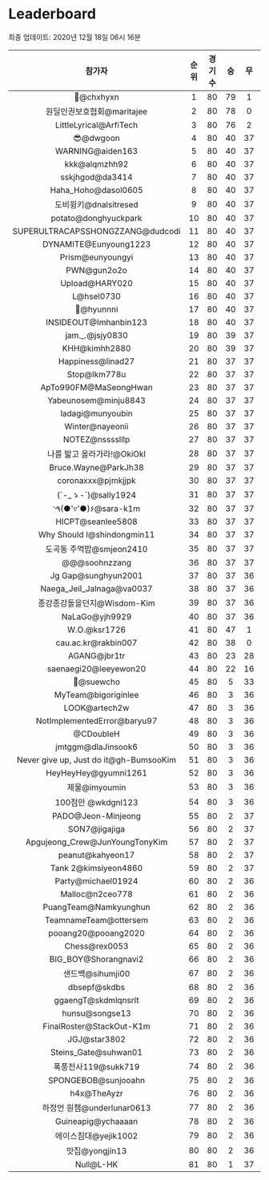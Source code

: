 # Leaderboard
최종 업데이트: 2020년 12월 18일 06시 16분




| 참가자 | 순위 | 경기수 | 승 | 무 | 패 | 승점 |
|:---:|:---:|:---:|:---:|:---:|:---:|:---:|
| 👑@chxhyxn | 1 | 80 | 79 | 1 | 0 | 238 |
| 원딜인권보호협회@maritajee | 2 | 80 | 78 | 0 | 2 | 234 |
| LittleLyrical@ArfiTech | 3 | 80 | 76 | 2 | 2 | 230 |
| 😎@dwgoon | 4 | 80 | 40 | 37 | 3 | 157 |
| WARNING@aiden163 | 5 | 80 | 40 | 37 | 3 | 157 |
| kkk@alqmzhh92 | 6 | 80 | 40 | 37 | 3 | 157 |
| sskjhgod@da3414 | 7 | 80 | 40 | 37 | 3 | 157 |
| Haha_Hoho@dasol0605 | 8 | 80 | 40 | 37 | 3 | 157 |
| 도비윙키@dnalsitresed | 9 | 80 | 40 | 37 | 3 | 157 |
| potato@donghyuckpark | 10 | 80 | 40 | 37 | 3 | 157 |
| SUPERULTRACAPSSHONGZZANG@dudcodi | 11 | 80 | 40 | 37 | 3 | 157 |
| DYNAMITE@Eunyoung1223 | 12 | 80 | 40 | 37 | 3 | 157 |
| Prism@eunyoungyi | 13 | 80 | 40 | 37 | 3 | 157 |
| PWN@gun2o2o | 14 | 80 | 40 | 37 | 3 | 157 |
| Upload@HARY020 | 15 | 80 | 40 | 37 | 3 | 157 |
| L@hsel0730 | 16 | 80 | 40 | 37 | 3 | 157 |
| 🐻@hyunnni | 17 | 80 | 40 | 37 | 3 | 157 |
| INSIDEOUT@Imhanbin123 | 18 | 80 | 40 | 37 | 3 | 157 |
| jam._.@jsjy0830 | 19 | 80 | 39 | 37 | 4 | 154 |
| KHH@kimhh2880 | 20 | 80 | 39 | 37 | 4 | 154 |
| Happiness@linad27 | 21 | 80 | 37 | 37 | 6 | 148 |
| Stop@lkm778u | 22 | 80 | 37 | 37 | 6 | 148 |
| ApTo990FM@MaSeongHwan | 23 | 80 | 37 | 37 | 6 | 148 |
| Yabeunosem@minju8843 | 24 | 80 | 37 | 37 | 6 | 148 |
| ladagi@munyoubin | 25 | 80 | 37 | 37 | 6 | 148 |
| Winter@nayeonii | 26 | 80 | 37 | 37 | 6 | 148 |
| NOTEZ@nsssslllp | 27 | 80 | 37 | 37 | 6 | 148 |
| 나를 밟고 올라가라!@OkiOkl | 28 | 80 | 37 | 37 | 6 | 148 |
| Bruce.Wayne@ParkJh38 | 29 | 80 | 37 | 37 | 6 | 148 |
| coronaxxx@pjmkjjpk | 30 | 80 | 37 | 37 | 6 | 148 |
| (´-_ゝ-`)@sally1924 | 31 | 80 | 37 | 37 | 6 | 148 |
| ◝٩(●'▿'●)۶@sara-k1m | 32 | 80 | 37 | 37 | 6 | 148 |
| HICPT@seanlee5808 | 33 | 80 | 37 | 37 | 6 | 148 |
| Why Should I@shindongmin11 | 34 | 80 | 37 | 37 | 6 | 148 |
| 도곡동 주먹밥@smjeon2410 | 35 | 80 | 37 | 37 | 6 | 148 |
| @@@soohnzzang | 36 | 80 | 37 | 37 | 6 | 148 |
| Jg Gap@sunghyun2001 | 37 | 80 | 37 | 36 | 7 | 147 |
| Naega_Jeil_Jalnaga@va0037 | 38 | 80 | 37 | 36 | 7 | 147 |
| 종강종강돌을던지@Wisdom-Kim | 39 | 80 | 37 | 36 | 7 | 147 |
| NaLaGo@yjh9929 | 40 | 80 | 37 | 36 | 7 | 147 |
| W.O.@ksr1726 | 41 | 80 | 47 | 1 | 32 | 142 |
| cau.ac.kr@rakbin007 | 42 | 80 | 38 | 0 | 42 | 114 |
| AGANG@jbr1tr | 43 | 80 | 23 | 28 | 29 | 97 |
| saenaegi20@leeyewon20 | 44 | 80 | 22 | 16 | 42 | 82 |
| 👏@suewcho | 45 | 80 | 5 | 33 | 42 | 48 |
| MyTeam@bigoriginlee | 46 | 80 | 3 | 36 | 41 | 45 |
| LOOK@artech2w | 47 | 80 | 3 | 36 | 41 | 45 |
| NotImplementedError@baryu97 | 48 | 80 | 3 | 36 | 41 | 45 |
| @CDoubleH | 49 | 80 | 3 | 36 | 41 | 45 |
| jmtggm@dlaJinsook6 | 50 | 80 | 3 | 36 | 41 | 45 |
| Never give up, Just do it@gh-BumsooKim | 51 | 80 | 3 | 36 | 41 | 45 |
| HeyHeyHey@gyumni1261 | 52 | 80 | 3 | 36 | 41 | 45 |
| 제물@imyoumin | 53 | 80 | 3 | 36 | 41 | 45 |
| 100점만 @wkdgnl123 | 54 | 80 | 3 | 36 | 41 | 45 |
| PADO@Jeon-Minjeong | 55 | 80 | 2 | 37 | 41 | 43 |
| SON7@jigajiga | 56 | 80 | 2 | 37 | 41 | 43 |
| Apgujeong_Crew@JunYoungTonyKim | 57 | 80 | 2 | 37 | 41 | 43 |
| peanut@kahyeon17 | 58 | 80 | 2 | 37 | 41 | 43 |
| Tank 2@kimsiyeon4860 | 59 | 80 | 2 | 37 | 41 | 43 |
| Party@michael01924 | 60 | 80 | 2 | 36 | 42 | 42 |
| Malloc@n2ceo778 | 61 | 80 | 2 | 36 | 42 | 42 |
| PuangTeam@Namkyunghun | 62 | 80 | 2 | 36 | 42 | 42 |
| TeamnameTeam@ottersem | 63 | 80 | 2 | 36 | 42 | 42 |
| pooang20@pooang2020 | 64 | 80 | 2 | 36 | 42 | 42 |
| Chess@rex0053 | 65 | 80 | 2 | 36 | 42 | 42 |
| BIG_BOY@Shorangnavi2 | 66 | 80 | 2 | 36 | 42 | 42 |
| 샌드백@sihumji00 | 67 | 80 | 2 | 36 | 42 | 42 |
| dbsepf@skdbs | 68 | 80 | 2 | 36 | 42 | 42 |
| ggaengT@skdmlqnsrlt | 69 | 80 | 2 | 36 | 42 | 42 |
| hunsu@songse13 | 70 | 80 | 2 | 36 | 42 | 42 |
| FinalRoster@StackOut-K1m | 71 | 80 | 2 | 36 | 42 | 42 |
| JGJ@star3802 | 72 | 80 | 2 | 36 | 42 | 42 |
| Steins_Gate@suhwan01 | 73 | 80 | 2 | 36 | 42 | 42 |
| 폭풍전사119@sukk719 | 74 | 80 | 2 | 36 | 42 | 42 |
| SPONGEBOB@sunjooahn | 75 | 80 | 2 | 36 | 42 | 42 |
| h4x@TheAyzr | 76 | 80 | 2 | 36 | 42 | 42 |
| 하정언 원챔@underlunar0613 | 77 | 80 | 2 | 36 | 42 | 42 |
| Guineapig@ychaaaan | 78 | 80 | 2 | 36 | 42 | 42 |
| 에이스침대@yejik1002 | 79 | 80 | 2 | 36 | 42 | 42 |
| 맛집@yongjin13 | 80 | 80 | 2 | 36 | 42 | 42 |
| Null@L-HK | 81 | 80 | 1 | 37 | 42 | 40 |